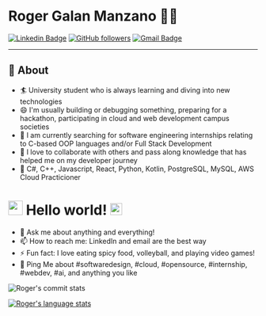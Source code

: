 # Roger Galan Manzano 👨‍💻

[![Linkedin Badge](https://img.shields.io/badge/-LinkedIn-blue?style=flat-square&logo=Linkedin&logoColor=white&link=[https://www.linkedin.com/in/roger-galan-manzano-819babb9/)](https://www.linkedin.com/in/roger-galan-manzano-819babb9/)
[![GitHub followers](https://img.shields.io/github/followers/roger18gm?label=Follow&style=social)](https://github.com/roger18gm/?tab=follow)
[![Gmail Badge](https://img.shields.io/badge/-roger18gm@gmail.com-c14438?style=flat-square&logo=Gmail&logoColor=white&link=mailto:roger18gm@gmail.com)](mailto:roger18gm@gmail.com)

-------
  
## 🧐 About

- 🏄‍ University student who is always learning and diving into new technologies
- 😄 I'm usually building or debugging something, preparing for a hackathon, participating in cloud and web development campus societies
- 🔭 I am currently searching for software engineering internships relating to C-based OOP languages and/or Full Stack Development
- 🌱 I love to collaborate with others and pass along knowledge that has helped me on my developer journey
- 👯 C#, C++, Javascript, React, Python, Kotlin, PostgreSQL, MySQL, AWS Cloud Practicioner

# <img src="https://github.com/TheDudeThatCode/TheDudeThatCode/blob/master/Assets/Hi.gif" width="29px"> Hello world!&nbsp;<img src="https://github.com/TheDudeThatCode/TheDudeThatCode/blob/master/Assets/Earth.gif" width="24px">

- 💬 Ask me about anything and everything!
- 📫 How to reach me: LinkedIn and email are the best way
- ⚡ Fun fact: I love eating spicy food, volleyball, and playing video games!
- 💬 Ping Me about #softwaredesign, #cloud, #opensource, #internship, #webdev, #ai, and anything you like


![Roger's commit stats](https://github-readme-stats.vercel.app/api?username=roger18gm&theme=algolia&show_icons=true)

[![Roger's language stats](https://github-readme-stats.vercel.app/api/top-langs?username=roger18gm&hide=html,scss,stylus,blade,jupyter%20notebook,shell,batchfile,dockerfile&theme=algolia&show_icons=true)](https://github.com/roger18gm)
<!--
**roger18gm/roger18gm** is a ✨ _special_ ✨ repository because its `README.md` (this file) appears on your GitHub profile.

Here are some ideas to get you started:

- 🔭 I’m currently working on ...
- 🌱 I’m currently learning ...
- 👯 I’m looking to collaborate on ...
- 🤔 I’m  for help with ...
- 💬 Ask me about ...
- 📫 How to reach me: ...
- 😄 Pronouns: ...
- ⚡ Fun fact: ...
-->

